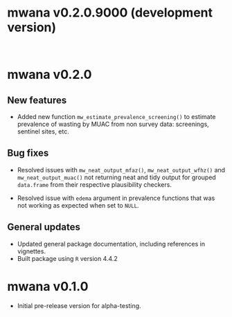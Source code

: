 # mwana v0.2.0.9000 (development version)

<br/>

# mwana v0.2.0

## New features

* Added new function `mw_estimate_prevalence_screening()` to estimate prevalence 
of wasting by MUAC from non survey data: screenings, sentinel sites, etc.

## Bug fixes

* Resolved issues with `mw_neat_output_mfaz()`, `mw_neat_output_wfhz()` and 
`mw_neat_output_muac()` not returning neat and tidy output for grouped `data.frame` 
from their respective plausibility checkers.

* Resolved issue with `edema` argument in prevalence functions that was not working
as expected when set to `NULL`.

## General updates

* Updated general package documentation, including references in vignettes. 
* Built package using `R` version 4.4.2

# mwana v0.1.0

* Initial pre-release version for alpha-testing.
